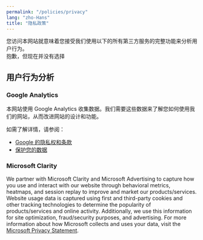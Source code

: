 ```yaml
---
permalink: "/policies/privacy"
lang: "zho-Hans"
title: "隐私政策"
---
```


您访问本网站就意味着您接受我们使用以下的所有第三方服务的完整功能来分析用户行为。\
抱歉，但现在并没有选择

## 用户行为分析

### Google Analytics

本网站使用 Google Analytics 收集数据。我们需要这些数据来了解您如何使用我们的网站，从而改进网站的设计和功能。

如需了解详情，请参阅：

- [Google 的隐私权和条款](https://www.google.com/policies/privacy/partners/)
- [保护您的数据](https://support.google.com/analytics/answer/6004245)

### Microsoft Clarity

We partner with Microsoft Clarity and Microsoft Advertising to capture how you use and interact with our website through behavioral metrics, heatmaps, and session replay to improve and market our products/services. Website usage data is captured using first and third-party cookies and other tracking technologies to determine the popularity of products/services and online activity. Additionally, we use this information for site optimization, fraud/security purposes, and advertising. For more information about how Microsoft collects and uses your data, visit the [Microsoft Privacy Statement](https://privacy.microsoft.com/privacystatement).

